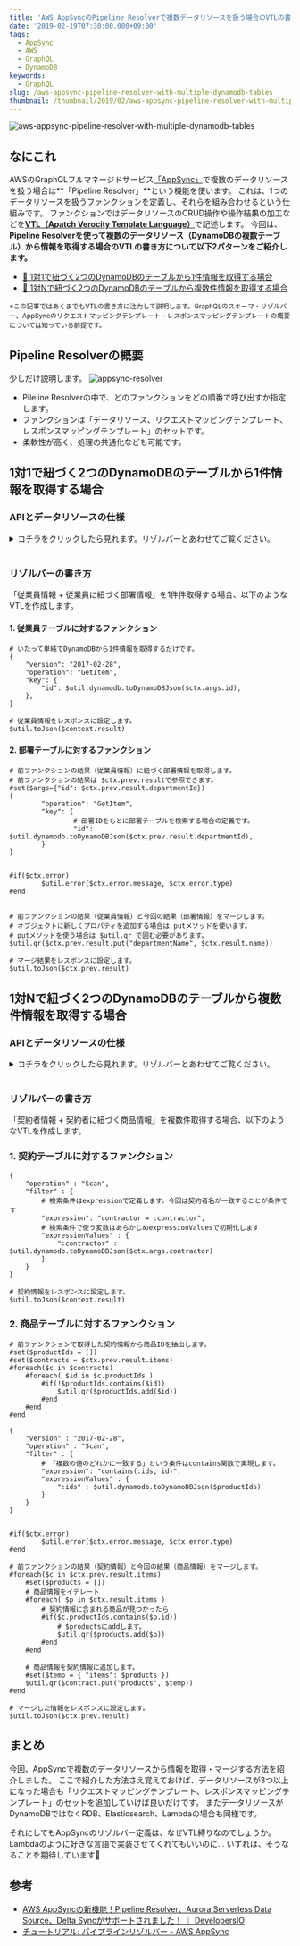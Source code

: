 ```yaml
---
title: 'AWS AppSyncのPipeline Resolverで複数データリソースを扱う場合のVTLの書き方'
date: '2019-02-19T07:30:00.000+09:00'
tags:
  - AppSync
  - AWS
  - GraphQL
  - DynamoDB
keywords:
  - GraphQL
slug: /aws-appsync-pipeline-resolver-with-multiple-dynamodb-tables
thumbnail: /thumbnail/2019/02/aws-appsync-pipeline-resolver-with-multiple-dynamodb-tables.png
---
```


![aws-appsync-pipeline-resolver-with-multiple-dynamodb-tables](/thumbnail/2019/02/aws-appsync-pipeline-resolver-with-multiple-dynamodb-tables.png)


## なにこれ 

AWSのGraphQLフルマネージドサービス[「AppSync」](https://aws.amazon.com/jp/appsync/)で複数のデータリソースを扱う場合は**「Pipeline Resolver」**という機能を使います。
これは、1つのデータリソースを扱うファンクションを定義し、それらを組み合わせるという仕組みです。
ファンクションではデータリソースのCRUD操作や操作結果の加工などを[**VTL（Apatch Verocity Template Language）**](http://velocity.apache.org/engine/1.7/vtl-reference.html)で記述します。
今回は、**Pipeline Resolverを使って複数のデータリソース（DynamoDBの複数テーブル）から情報を取得する場合のVTLの書き方について以下2パターンをご紹介します。**


* [🔰 1対1で紐づく2つのDynamoDBのテーブルから1件情報を取得する場合](#1対1で紐づく2つのdynamodbのテーブルから1件情報を取得する場合)
* [💪 1対Nで紐づく2つのDynamoDBのテーブルから複数件情報を取得する場合](#1対nで紐づく2つのdynamodbのテーブルから複数件情報を取得する場合)

<small>※この記事ではあくまでもVTLの書き方に注力して説明します。GraphQLのスキーマ・リゾルバー、AppSyncのリクエストマッピングテンプレート・レスポンスマッピングテンプレートの概要については知っている前提です。</small>

## Pipeline Resolverの概要

少しだけ説明します。
![appsync-resolver](appsync-resolver.png)

* Pileline Resolverの中で、どのファンクションをどの順番で呼び出すか指定します。
* ファンクションは「データリソース、リクエストマッピングテンプレート、レスポンスマッピングテンプレート」のセットです。
* 柔軟性が高く、処理の共通化なども可能です。


## 1対1で紐づく2つのDynamoDBのテーブルから1件情報を取得する場合

### APIとデータリソースの仕様

<details><summary>コチラをクリックしたら見れます。リゾルバーとあわせてご覧ください。</summary><div>
<br/>

`{"id":"1000"}`を引数にAPIを呼び出すと以下レスポンスが返ってくる想定です。

```json:title=APIのレスポンス
{
    "id": "1000",
    "name": "ギャッツビー太郎",
    "departmentId": "9001",
    "departmentName": "総務部"
}
```

#### Queryのスキーマ

```
type Sample1 {
    id: ID!
    name: String!
    departmentId: String!
    departmentName: String
}

query {
    sample1(id: ID!): Sample1
}
```

#### 取得対象データ

```markdown:title=従業員テーブル（employeeテーブル） ※簡単のため１件のみ
* id: 100
* name: ギャッツビー太郎
* departmentId: 9001
```

```markdown:title=部署テーブル（departmentテーブル） ※簡単のため１件のみ
* id: 9001
* name: 総務部
```


</div></details>
<br/>


### リゾルバーの書き方
「従業員情報 + 従業員に紐づく部署情報」を1件件取得する場合、以下のようなVTLを作成します。


#### 1. 従業員テーブルに対するファンクション

```vtl:title=リクエストマッピングテンプレート
# いたって単純でDynamoDBから1件情報を取得するだけです。
{
    "version": "2017-02-28",
    "operation": "GetItem",
    "key": {
        "id": $util.dynamodb.toDynamoDBJson($ctx.args.id),
    },
}
```

```vtl:title=レスポンスマッピングテンプレート
# 従業員情報をレスポンスに設定します。
$util.toJson($context.result)
```


#### 2. 部署テーブルに対するファンクション

```vtl:title=リクエストマッピングテンプレート
# 前ファンクションの結果（従業員情報）に紐づく部署情報を取得します。
# 前ファンクションの結果は $ctx.prev.resultで参照できます。
#set($args={"id": $ctx.prev.result.departmentId})
{
        "operation": "GetItem",
        "key": {
                # 部署IDをもとに部署テーブルを検索する場合の定義です。
                "id": $util.dynamodb.toDynamoDBJson($ctx.prev.result.departmentId),
        }
}
```


```vtl:title=レスポンスマッピングテンプレート

#if($ctx.error)
        $util.error($ctx.error.message, $ctx.error.type)
#end


# 前ファンクションの結果（従業員情報）と今回の結果（部署情報）をマージします。
# オブジェクトに新しくプロパティを追加する場合は putメソッドを使います。
# putメソッドを使う場合は $util.qr で囲む必要があります。
$util.qr($ctx.prev.result.put("departmentName", $ctx.result.name))

# マージ結果をレスポンスに設定します。
$util.toJson($ctx.prev.result)
```







## 1対Nで紐づく2つのDynamoDBのテーブルから複数件情報を取得する場合

### APIとデータリソースの仕様

<details><summary>コチラをクリックしたら見れます。リゾルバーとあわせてご覧ください。</summary><div>
<br/>

まずは想定するAppSyncのスキーマとデータリソースを説明します。
`{ "contractor":"ギャッツビー太郎"}`を引数にAPIを呼び出すと以下のレスポンスが返ってくる想定です。

```json:title=APIのレスポンス
{
    "contracts": {
        "items": [
            {
            	"id": "1000",
                "name": "〇〇〇案件",
                "contractor": "ギャッツビー太郎",
                "productIds": [
                    "2001",
                    "2002"
                ],
                "products": [
                    {
                        "id": "2001",
                        "name": "トマト"
                    },
                    {
                        "id": "2002",
                        "name": "ナス"
                    }
                ]
            },
            {
            	"id": "1001",
                "name": "△△△案件",
                "contractor": "ギャッツビー太郎",
                "productIds": [
                    "2002",
                    "2003"
                ],
                "products": [
                    {
                        "id": "2002",
                        "name": "ナス"
                    },
                    {
                        "id": "2003",
                        "name": "キュウリ"
                    }
                ]
            }
        ]
    }
}
```

#### Queryのスキーマ

```

type Contracts {
    items: [Contract]
}

type Contract {
    id: ID!
    name: String!
    contractor: String!
    productIds: [ID]
    products: [Product]
}

type Product {
    id: ID!
    name: String
}

query {
    getContracts(contractor: String!): Contracts
}
```

#### 取得対象データ

```markdown:title=契約テーブル（Contructテーブル） 2件
* id: 1000
* name: 〇〇〇案件
* contractor: ギャッツビー太郎
* productIds: [2001,2002]

* id: 1001
* name: △△△案件
* contractor: ギャッツビー太郎
* productIds: [2002,2003]
```

```markdown:title=商品テーブル（productテーブル） 3件
* id: 2001
* name: トマト

* id: 2002
* name: ナス

* id: 2003
* name: キュウリ
```

</div></details>
<br/>


### リゾルバーの書き方

「契約者情報 + 契約者に紐づく商品情報」を複数件取得する場合、以下のようなVTLを作成します。


### 1. 契約テーブルに対するファンクション

```vtl:title=リクエストマッピングテンプレート
{
    "operation" : "Scan",
    "filter" : {
        # 検索条件はexpressionで定義します。今回は契約者名が一致することが条件です
        "expression": "contractor = :contractor",
        # 検索条件で使う変数はあらかじめexpressionValuesで初期化します
        "expressionValues" : {
            ":contractor" : $util.dynamodb.toDynamoDBJson($ctx.args.contractor)
        }
    }
}
```

```vtl:title=レスポンスマッピングテンプレート
# 契約情報をレスポンスに設定します。
$util.toJson($context.result)
```


### 2. 商品テーブルに対するファンクション

```vtl:title=リクエストマッピングテンプレート
# 前ファンクションで取得した契約情報から商品IDを抽出します。
#set($productIds = [])
#set($contracts = $ctx.prev.result.items)
#foreach($c in $contracts)
    #foreach( $id in $c.productIds )
        #if(!$productIds.contains($id))
            $util.qr($productIds.add($id))
        #end
    #end
#end

{
    "version" : "2017-02-28",
    "operation" : "Scan",
    "filter" : {
        # 「複数の値のどれかに一致する」という条件はcontains関数で実現します。
        "expression": "contains(:ids, id)",
        "expressionValues" : {
            ":ids" : $util.dynamodb.toDynamoDBJson($productIds)
        }
    }
}
```


```vtl:title=レスポンスマッピングテンプレート

#if($ctx.error)
        $util.error($ctx.error.message, $ctx.error.type)
#end

# 前ファンクションの結果（契約情報）と今回の結果（商品情報）をマージします。
#foreach($c in $ctx.prev.result.items)
	#set($products = [])    
    # 商品情報をイテレート
    #foreach( $p in $ctx.result.items )
        # 契約情報に含まれる商品が見つかったら
        #if($c.productIds.contains($p.id))
            # $productsにaddします。
            $util.qr($products.add($p))
        #end
    #end
        
    # 商品情報を契約情報に追加します。
    #set($temp = { "items": $products })
    $util.qr($contract.put("products", $temp))
#end

# マージした情報をレスポンスに設定します。
$util.toJson($ctx.prev.result)
```



## まとめ

今回、AppSyncで複数のデータリソースから情報を取得・マージする方法を紹介しました。
ここで紹介した方法さえ覚えておけば、データリソースが3つ以上になった場合も「リクエストマッピングテンプレート、レスポンスマッピングテンプレート」のセットを追加していけば良いだけです。
またデータリソースがDynamoDBではなくRDB、Elasticsearch、Lambdaの場合も同様です。

それにしてもAppSyncのリゾルバー定義は、なぜVTL縛りなのでしょうか。Lambdaのように好きな言語で実装させてくれてもいいのに... いずれは、そうなることを期待しています🍅


## 参考
* [AWS AppSyncの新機能！Pipeline Resolver、Aurora Serverless Data Source、Delta Syncがサポートされました！ ｜ DevelopersIO](https://dev.classmethod.jp/cloud/aws/appsync-updates-11-21/)
* [チュートリアル: パイプラインリゾルバー - AWS AppSync](https://docs.aws.amazon.com/ja_jp/appsync/latest/devguide/tutorial-pipeline-resolvers.html)

